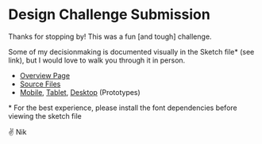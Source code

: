 # Design Challenge Submission

Thanks for stopping by! This was a fun [and tough] challenge. 

Some of my decisionmaking is documented visually in the Sketch file* (see link), but I would love to walk you through it in person.

- [Overview Page](https://codepen.io/npayne/live/odYvYV)
- [Source Files](https://github.com/nikpayne/design-challenge)
- [Mobile](https://marvelapp.com/2hh01cf/), [Tablet](https://marvelapp.com/6a3bj33/), [Desktop](https://marvelapp.com/2hh609h/) (Prototypes)

\* For the best experience, please install the font dependencies before viewing the sketch file

✌️ Nik
